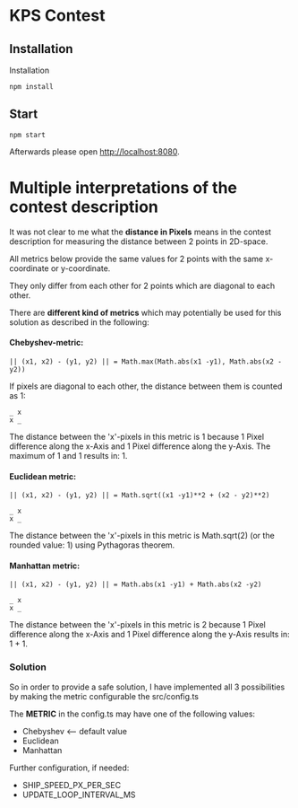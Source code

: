 # KPS Contest

## Installation

Installation

```
npm install
```

## Start

```
npm start
```

Afterwards please open [http://localhost:8080](http://localhost:8080).

# Multiple interpretations of the contest description
It was not clear to me what the <b>distance in Pixels</b> means in the contest description for measuring the distance between 2 points in 2D-space.

All metrics below provide the same values for 2 points with the same x-coordinate or y-coordinate.

They only differ from each other for 2 points which are diagonal to each other.

There are <b>different kind of metrics</b> which may potentially be used for this solution as described in the following:
#### Chebyshev-metric:  
  ```|| (x1, x2) - (y1, y2) || = Math.max(Math.abs(x1 -y1), Math.abs(x2 - y2))```
  
  If pixels are diagonal to each other, the distance between them is counted as 1:
  ```
  _ x
  x _
  ```
  The distance between the 'x'-pixels in this metric is 1 because 1 Pixel difference along the x-Axis and 1 Pixel difference along the y-Axis.
  The maximum of 1 and 1 results in: 1. 
  
#### Euclidean metric:

 ```|| (x1, x2) - (y1, y2) || = Math.sqrt((x1 -y1)**2 + (x2 - y2)**2)```
  ```
  _ x
  x _
  ```
  The distance between the 'x'-pixels in this metric is Math.sqrt(2) (or the rounded value: 1) using Pythagoras theorem.
  
#### Manhattan metric:
 ```|| (x1, x2) - (y1, y2) || = Math.abs(x1 -y1) + Math.abs(x2 -y2)```
  ```
  _ x
  x _
  ```
  The distance between the 'x'-pixels in this metric is 2 because 1 Pixel difference along the x-Axis and 1 Pixel difference along the y-Axis results in: 1 + 1.
 
### Solution
So in order to provide a safe solution, I have implemented all 3 possibilities by making the metric configurable the src/config.ts

The <b>METRIC</b> in the config.ts may have one of the following values:
* Chebyshev <-- default value
* Euclidean
* Manhattan 

Further configuration, if needed:
* SHIP_SPEED_PX_PER_SEC
* UPDATE_LOOP_INTERVAL_MS 